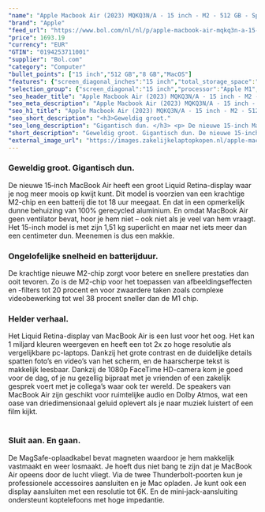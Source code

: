 ```yaml
---
"name": "Apple Macbook Air (2023) MQKQ3N/A - 15 inch - M2 - 512 GB - Spacegrijs"
"brand": "Apple"
"feed_url": "https://www.bol.com/nl/nl/p/apple-macbook-air-mqkq3n-a-15-inch-m2-512-gb-spacegrijs/9300000152005133"
"price": 1693.19
"currency": "EUR"
"GTIN": "0194253711001"
"supplier": "Bol.com"
"category": "Computer"
"bullet_points": ["15 inch","512 GB","8 GB","MacOS"]
"features": {"screen_diagonal_inches":"15 inch","total_storage_space":"512 GB","memory_size":"8 GB","operating_system":"MacOS"}
"selection_group": {"screen_diagonal":"15 inch","processor":"Apple M1","changed_price_past_3_days":false,"product_family":"MacBook Air"}
"seo_header_title": "Apple Macbook Air (2023) MQKQ3N/A - 15 inch - M2 - 512 GB - Spacegrijs"
"seo_meta_description": "Apple Macbook Air (2023) MQKQ3N/A - 15 inch - M2 - 512 GB - Spacegrijs"
"seo_h1_title": "Apple Macbook Air (2023) MQKQ3N/A - 15 inch - M2 - 512 GB - Spacegrijs"
"seo_short_description": "<h3>Geweldig groot."
"seo_long_description": "Gigantisch dun. </h3> <p> De nieuwe 15‑inch MacBook Air heeft een groot Liquid Retina-display waar je nog meer moois op kwijt kunt. Dit model is voorzien van een krachtige M2-chip en een batterij die tot 18 uur meegaat. En dat in een opmerkelijk dunne behuizing van 100% gerecycled aluminium. En omdat MacBook Air geen ventilator bevat, hoor je hem niet – ook niet als je veel van hem vraagt. Het 15-inch model is met zijn 1,51 kg superlicht en maar net iets meer dan een centimeter dun. Meenemen is dus een makkie. </p> <p>  </p> <h3>Ongelofelijke snelheid en batterijduur. </h3> <p> De krachtige nieuwe M2-chip zorgt voor betere en snellere prestaties dan ooit tevoren. Zo is de M2-chip voor het toepassen van afbeeldingseffecten en -filters tot 20 procent en voor zwaardere taken zoals complexe videobewerking tot wel 38 procent sneller dan de M1 chip. </p> <p>  </p> <h3>Helder verhaal. </h3> <p> Het Liquid Retina-display van MacBook Air is een lust voor het oog. Het kan 1 miljard kleuren weergeven en heeft een tot 2x zo hoge resolutie als vergelijkbare pc-laptops. Dankzij het grote contrast en de duidelijke details spatten foto’s en video’s van het scherm, en de haarscherpe tekst is makkelijk leesbaar. Dankzij de 1080p FaceTime HD-camera kom je goed voor de dag, of je nu gezellig bijpraat met je vrienden of een zakelijk gesprek voert met je collega’s waar ook ter wereld. De speakers van MacBook Air zijn geschikt voor ruimtelijke audio en Dolby Atmos, wat een oase van drie­dimensionaal geluid oplevert als je naar muziek luistert of een film kijkt. <br /><br /> </p> <h3>Sluit aan. En gaan. </h3> <p> De MagSafe-oplaadkabel bevat magneten waardoor je hem makkelijk vastmaakt en weer losmaakt. Je hoeft dus niet bang te zijn dat je MacBook Air opeens door de lucht vliegt. Via de twee Thunderbolt-poorten kun je profes­sionele accessoires aansluiten en je Mac opladen. Je kunt ook een display aansluiten met een resolutie tot 6K. En de mini‑jack-aansluiting ondersteunt koptelefoons met hoge impedantie. </p>"
"short_description": "Geweldig groot. Gigantisch dun. De nieuwe 15‑inch MacBook Air heeft een groot Liquid Retina-display waar je nog meer moois op kwijt kunt. Dit model is voorzien van een krachtige M2-chip en een batterij die tot 18 uur meegaat. En dat in een opmerkelijk dunne behuizing van 100% gerecycled aluminium. En omdat MacBook Air geen ventilator bevat, hoor je hem niet – ook niet als je veel van hem vraagt. Het 15-inch model is met zijn 1,51 kg superlicht en maar net iets meer dan een centimeter dun. Meenemen is dus een makkie. Ongelofelijke snelheid en batterijduur. De krachtige nieuwe M2-chip zorgt voor betere en snellere prestaties dan ooit tevoren. Zo is de M2-chip voor het toepassen van afbeeldingseffecten en -filters tot 20 procent en voor zwaardere taken zoals complexe videobewerking tot wel 38 procent sneller dan de M1 chip. Helder verhaal. Het Liquid Retina-display van MacBook Air is een lust voor het oog. Het kan 1 miljard kleuren weergeven en heeft een tot 2x zo hoge resolutie als vergelijkbare pc-laptops. Dankzij het grote contrast en de duidelijke details spatten foto’s en video’s van het scherm, en de haarscherpe tekst is makkelijk leesbaar. Dankzij de 1080p FaceTime HD-camera kom je goed voor de dag, of je nu gezellig bijpraat met je vrienden of een zakelijk gesprek voert met je collega’s waar ook ter wereld. De speakers van MacBook Air zijn geschikt voor ruimtelijke audio en Dolby Atmos, wat een oase van driedimensionaal geluid oplevert als je naar muziek luistert of een film kijkt. Sluit aan. En gaan. De MagSafe-oplaadkabel bevat magneten waardoor je hem makkelijk vastmaakt en weer losmaakt. Je hoeft dus niet bang te zijn dat je MacBook Air opeens door de lucht vliegt. Via de twee Thunderbolt-poorten kun je professionele accessoires aansluiten en je Mac opladen. Je kunt ook een display aansluiten met een resolutie tot 6K. En de mini‑jack-aansluiting ondersteunt koptelefoons met hoge impedantie."
"external_image_url": "https://images.zakelijkelaptopkopen.nl/apple-macbook-air-mqkq3n-a-15-inch-m2-512-gb-spacegrijs.webp"
---
```


<h3>Geweldig groot. Gigantisch dun.</h3> <p> De nieuwe 15‑inch MacBook Air heeft een groot Liquid Retina-display waar je nog meer moois op kwijt kunt. Dit model is voorzien van een krachtige M2-chip en een batterij die tot 18 uur meegaat. En dat in een opmerkelijk dunne behuizing van 100% gerecycled aluminium. En omdat MacBook Air geen ventilator bevat, hoor je hem niet – ook niet als je veel van hem vraagt. Het 15-inch model is met zijn 1,51 kg superlicht en maar net iets meer dan een centimeter dun. Meenemen is dus een makkie. </p> <p>   </p> <h3>Ongelofelijke snelheid en batterijduur.</h3> <p> De krachtige nieuwe M2-chip zorgt voor betere en snellere prestaties dan ooit tevoren. Zo is de M2-chip voor het toepassen van afbeeldingseffecten en -filters tot 20 procent en voor zwaardere taken zoals complexe videobewerking tot wel 38 procent sneller dan de M1 chip. </p> <p>   </p> <h3>Helder verhaal.</h3> <p> Het Liquid Retina-display van MacBook Air is een lust voor het oog. Het kan 1 miljard kleuren weergeven en heeft een tot 2x zo hoge resolutie als vergelijkbare pc-laptops. Dankzij het grote contrast en de duidelijke details spatten foto’s en video’s van het scherm, en de haarscherpe tekst is makkelijk leesbaar. Dankzij de 1080p FaceTime HD-camera kom je goed voor de dag, of je nu gezellig bijpraat met je vrienden of een zakelijk gesprek voert met je collega’s waar ook ter wereld. De speakers van MacBook Air zijn geschikt voor ruimtelijke audio en Dolby Atmos, wat een oase van drie­dimensionaal geluid oplevert als je naar muziek luistert of een film kijkt.<br /><br /> </p> <h3>Sluit aan. En gaan.</h3> <p> De MagSafe-oplaadkabel bevat magneten waardoor je hem makkelijk vastmaakt en weer losmaakt. Je hoeft dus niet bang te zijn dat je MacBook Air opeens door de lucht vliegt. Via de twee Thunderbolt-poorten kun je profes­sionele accessoires aansluiten en je Mac opladen. Je kunt ook een display aansluiten met een resolutie tot 6K. En de mini‑jack-aansluiting ondersteunt koptelefoons met hoge impedantie. </p>